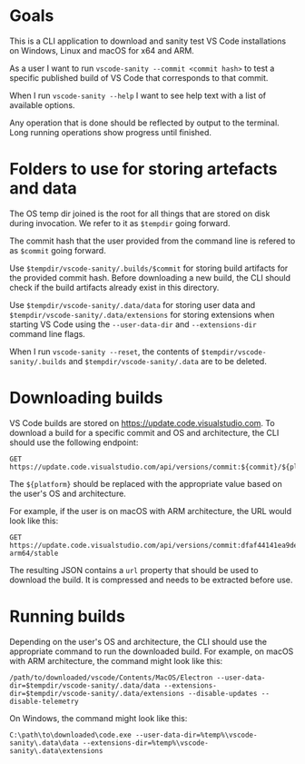 # Goals

This is a CLI application to download and sanity test VS Code installations on Windows, Linux and macOS for x64 and ARM. 

As a user I want to run `vscode-sanity --commit <commit hash>` to test a specific published build of VS Code that corresponds to that commit.

When I run `vscode-sanity --help` I want to see help text with a list of available options.

Any operation that is done should be reflected by output to the terminal. Long running operations show progress until finished.

# Folders to use for storing artefacts and data

The OS temp dir joined is the root for all things that are stored on disk during invocation. We refer to it as `$tempdir` going forward.

The commit hash that the user provided from the command line is refered to as `$commit` going forward.

Use `$tempdir/vscode-sanity/.builds/$commit` for storing build artifacts for the provided commit hash. Before downloading a new build, the CLI should check if the build artifacts already exist in this directory.

Use `$tempdir/vscode-sanity/.data/data` for storing user data and `$tempdir/vscode-sanity/.data/extensions` for storing extensions when starting VS Code using the `--user-data-dir` and `--extensions-dir` command line flags.

When I run `vscode-sanity --reset`, the contents of `$tempdir/vscode-sanity/.builds` and `$tempdir/vscode-sanity/.data` are to be deleted.

# Downloading builds

VS Code builds are stored on https://update.code.visualstudio.com. To download a build for a specific commit and OS and architecture, the CLI should use the following endpoint:

```
GET https://update.code.visualstudio.com/api/versions/commit:${commit}/${platform}/stable
```

The `${platform}` should be replaced with the appropriate value based on the user's OS and architecture.

For example, if the user is on macOS with ARM architecture, the URL would look like this:

```
GET https://update.code.visualstudio.com/api/versions/commit:dfaf44141ea9deb3b4096f7cd6d24e00c147a4b1/darwin-arm64/stable
```

The resulting JSON contains a `url` property that should be used to download the build. It is compressed and needs to be extracted before use.

# Running builds

Depending on the user's OS and architecture, the CLI should use the appropriate command to run the downloaded build. For example, on macOS with ARM architecture, the command might look like this:

```
/path/to/downloaded/vscode/Contents/MacOS/Electron --user-data-dir=$tempdir/vscode-sanity/.data/data --extensions-dir=$tempdir/vscode-sanity/.data/extensions --disable-updates --disable-telemetry
```

On Windows, the command might look like this:

```
C:\path\to\downloaded\code.exe --user-data-dir=%temp%\vscode-sanity\.data\data --extensions-dir=%temp%\vscode-sanity\.data\extensions
```
